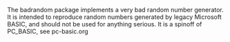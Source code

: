 The badrandom package implements a very bad random number generator. It is intended to reproduce random numbers generated by legacy Microsoft BASIC, and should not be used for anything serious. It is a spinoff of PC_BASIC, see pc-basic.org
